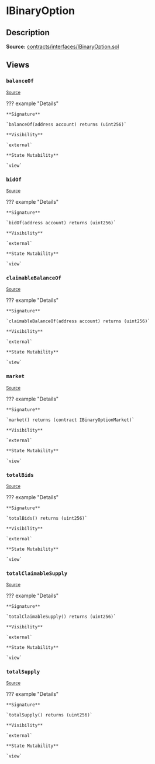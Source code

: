 # IBinaryOption

## Description

**Source:** [contracts/interfaces/IBinaryOption.sol](https://github.com/Synthetixio/synthetix/tree/v2.33.2/contracts/interfaces/IBinaryOption.sol)

## Views

### `balanceOf`

<sub>[Source](https://github.com/Synthetixio/synthetix/tree/v2.33.2/contracts/interfaces/IBinaryOption.sol#L17)</sub>

??? example "Details"

    **Signature**

    `balanceOf(address account) returns (uint256)`

    **Visibility**

    `external`

    **State Mutability**

    `view`

### `bidOf`

<sub>[Source](https://github.com/Synthetixio/synthetix/tree/v2.33.2/contracts/interfaces/IBinaryOption.sol#L13)</sub>

??? example "Details"

    **Signature**

    `bidOf(address account) returns (uint256)`

    **Visibility**

    `external`

    **State Mutability**

    `view`

### `claimableBalanceOf`

<sub>[Source](https://github.com/Synthetixio/synthetix/tree/v2.33.2/contracts/interfaces/IBinaryOption.sol#L21)</sub>

??? example "Details"

    **Signature**

    `claimableBalanceOf(address account) returns (uint256)`

    **Visibility**

    `external`

    **State Mutability**

    `view`

### `market`

<sub>[Source](https://github.com/Synthetixio/synthetix/tree/v2.33.2/contracts/interfaces/IBinaryOption.sol#L11)</sub>

??? example "Details"

    **Signature**

    `market() returns (contract IBinaryOptionMarket)`

    **Visibility**

    `external`

    **State Mutability**

    `view`

### `totalBids`

<sub>[Source](https://github.com/Synthetixio/synthetix/tree/v2.33.2/contracts/interfaces/IBinaryOption.sol#L15)</sub>

??? example "Details"

    **Signature**

    `totalBids() returns (uint256)`

    **Visibility**

    `external`

    **State Mutability**

    `view`

### `totalClaimableSupply`

<sub>[Source](https://github.com/Synthetixio/synthetix/tree/v2.33.2/contracts/interfaces/IBinaryOption.sol#L23)</sub>

??? example "Details"

    **Signature**

    `totalClaimableSupply() returns (uint256)`

    **Visibility**

    `external`

    **State Mutability**

    `view`

### `totalSupply`

<sub>[Source](https://github.com/Synthetixio/synthetix/tree/v2.33.2/contracts/interfaces/IBinaryOption.sol#L19)</sub>

??? example "Details"

    **Signature**

    `totalSupply() returns (uint256)`

    **Visibility**

    `external`

    **State Mutability**

    `view`
